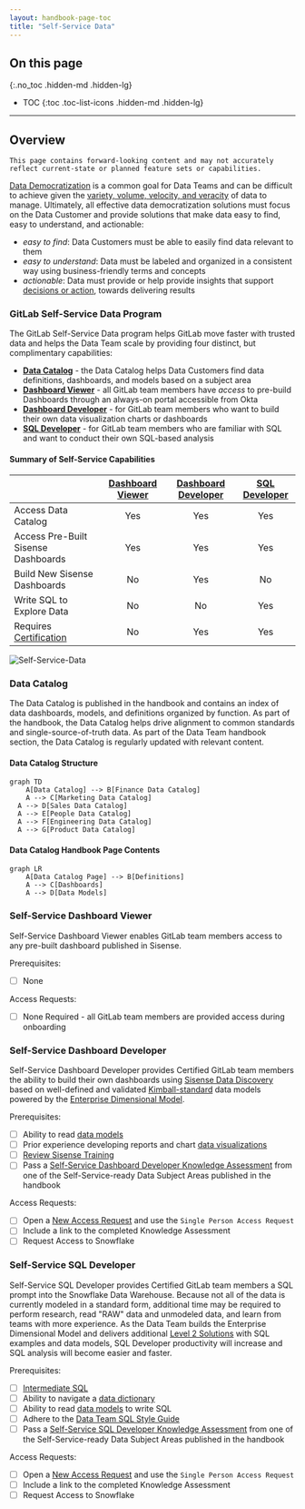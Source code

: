 ```yaml
---
layout: handbook-page-toc
title: "Self-Service Data"
---
```


## On this page
{:.no_toc .hidden-md .hidden-lg}

- TOC
{:toc .toc-list-icons .hidden-md .hidden-lg}

---

## Overview

`This page contains forward-looking content and may not accurately reflect current-state or planned feature sets or capabilities.`

[Data Democratization](https://www.alation.com/what-is-data-democratization/) is a common goal for Data Teams and can be difficult to achieve given the [variety, volume, velocity, and veracity](https://www.ibmbigdatahub.com/infographic/four-vs-big-data) of data to manage. Ultimately, all effective data democratization solutions must focus on the Data Customer and provide solutions that make data easy to find, easy to understand, and actionable:

- _easy to find_: Data Customers must be able to easily find data relevant to them
- _easy to understand_: Data must be labeled and organized in a consistent way using business-friendly terms and concepts
- _actionable_: Data must provide or help provide insights that support [decisions or action](http://www.onstartups.com/tabid/3339/bid/96738/Measuring-What-Matters-How-To-Pick-A-Good-Metric.aspx), towards delivering results

### GitLab Self-Service Data Program

The GitLab Self-Service Data program helps GitLab move faster with trusted data and helps the Data Team scale by providing four distinct, but complimentary capabilities:

- **[Data Catalog](/handbook/business-technology/data-team/direction/self-service/#data-catalog)** - the Data Catalog helps Data Customers find data definitions, dashboards, and models based on a subject area
- **[Dashboard Viewer](/handbook/business-technology/data-team/direction/self-service/#self-service-dashboard-viewer)** - all GitLab team members have _access_ to pre-build Dashboards through an always-on portal accessible from Okta
- **[Dashboard Developer](/handbook/business-technology/data-team/direction/self-service/#self-service-dashboard-developer)** - for GitLab team members who want to build their own data visualization charts or dashboards
- **[SQL Developer](/handbook/business-technology/data-team/direction/self-service/#self-service-sql-developer)** - for GitLab team members who are familiar with SQL and want to conduct their own SQL-based analysis

#### Summary of Self-Service Capabilities

|                                                                                          | [Dashboard Viewer](/handbook/business-technology/data-team/direction/self-service/#self-service-dashboard-viewer) | [Dashboard Developer](/handbook/business-technology/data-team/direction/self-service/#self-service-dashboard-developer) | [SQL Developer](/handbook/business-technology/data-team/direction/self-service/#self-service-sql-developer) |
| :--------------------------------------------------------------------------------------- | :--------------------------------------------------------------------------------------------------------: | :--------------------------------------------------------------------------------------------------------------: | :--------------------------------------------------------------------------------------------------: |
| Access Data Catalog                                                                      |                                                     Yes                                                    |                                                        Yes                                                       |                                                  Yes                                                 |
| Access Pre-Built Sisense Dashboards                                                      |                                                     Yes                                                    |                                                        Yes                                                       |                                                  Yes                                                 |
| Build New Sisense Dashboards                                                             |                                                     No                                                     |                                                        Yes                                                       |                                                  No                                                  |
| Write SQL to Explore Data                                                                |                                                     No                                                     |                                                        No                                                        |                                                  Yes                                                 |
| Requires [Certification](/handbook/people-group/learning-and-development/certifications/) |                                                     No                                                     |                                                        Yes                                                       |                                                  Yes                                                 |

![Self-Service-Data](/handbook/business-technology/data-team/direction/self-service/self_service_data.png)

### Data Catalog

The Data Catalog is published in the handbook and contains an index of data dashboards, models, and definitions organized by function. As part of the handbook, the Data Catalog helps drive alignment to common standards and single-source-of-truth data. As part of the Data Team handbook section, the Data Catalog is regularly updated with relevant content.

#### Data Catalog Structure

```mermaid
graph TD
	A[Data Catalog] --> B[Finance Data Catalog]
	A --> C[Marketing Data Catalog]
  A --> D[Sales Data Catalog]
  A --> E[People Data Catalog]
  A --> F[Engineering Data Catalog]
  A --> G[Product Data Catalog]
```

#### Data Catalog Handbook Page Contents

```mermaid
graph LR
	A[Data Catalog Page] --> B[Definitions]
	A --> C[Dashboards]
	A --> D[Data Models]
```

### Self-Service Dashboard Viewer

Self-Service Dashboard Viewer enables GitLab team members access to any pre-built dashboard published in Sisense.

Prerequisites:

- [ ] None

Access Requests:

- [ ] None Required - all GitLab team members are provided access during onboarding

### Self-Service Dashboard Developer

Self-Service Dashboard Developer provides Certified GitLab team members the ability to build their own dashboards using [Sisense Data Discovery](https://dtdocs.sisense.com/article/data-discovery) based on well-defined and validated [Kimball-standard](https://www.kimballgroup.com/data-warehouse-business-intelligence-resources/books/data-warehouse-dw-toolkit/) data models powered by the [Enterprise Dimensional Model](/handbook/business-technology/data-team/platform/edw/).

Prerequisites:

- [ ] Ability to read [data models](https://www.lucidchart.com/pages/er-diagrams)
- [ ] Prior experience developing reports and chart [data visualizations](https://datavizcatalogue.com/index.html)
- [ ] [Review Sisense Training](/handbook/business-technology/data-team/platform/periscope/)
- [ ] Pass a [Self-Service Dashboard Developer Knowledge Assessment](/handbook/people-group/learning-and-development/certifications/) from one of the Self-Service-ready Data Subject Areas published in the handbook

Access Requests:

- [ ] Open a [New Access Request](https://gitlab.com/gitlab-com/team-member-epics/access-requests/-/issues/new?issuable_template=New+Access+Request) and use the `Single Person Access Request`
- [ ] Include a link to the completed Knowledge Assessment
- [ ] Request Access to Snowflake

### Self-Service SQL Developer

Self-Service SQL Developer provides Certified GitLab team members a SQL prompt into the Snowflake Data Warehouse. Because not all of the data is currently modeled in a standard form, additional time may be required to perform research, read "RAW" data and unmodeled data, and learn from teams with more experience. As the Data Team builds the Enterprise Dimensional Model and delivers additional [Level 2 Solutions](/handbook/business-technology/data-team/direction/reference/) with SQL examples and data models, SQL Developer productivity will increase and SQL analysis will become easier and faster.

Prerequisites:

- [ ] [Intermediate SQL](https://softwareengineering.stackexchange.com/questions/181651/are-these-sql-concepts-for-beginners-intermediate-or-advanced-developers)
- [ ] Ability to navigate a [data dictionary](https://docs.snowflake.com/en/sql-reference/info-schema.html)
- [ ] Ability to read [data models](https://www.lucidchart.com/pages/er-diagrams) to write SQL
- [ ] Adhere to the [Data Team SQL Style Guide](/handbook/business-technology/data-team/platform/sql-style-guide/)
- [ ] Pass a [Self-Service SQL Developer Knowledge Assessment](/handbook/people-group/learning-and-development/certifications/) from one of the Self-Service-ready Data Subject Areas published in the handbook

Access Requests:

- [ ] Open a [New Access Request](https://gitlab.com/gitlab-com/team-member-epics/access-requests/-/issues/new?issuable_template=New+Access+Request) and use the `Single Person Access Request`
- [ ] Include a link to the completed Knowledge Assessment
- [ ] Request Access to Snowflake
